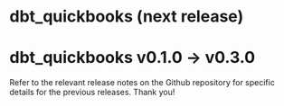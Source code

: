 # dbt_quickbooks (next release)

# dbt_quickbooks v0.1.0 -> v0.3.0
Refer to the relevant release notes on the Github repository for specific details for the previous releases. Thank you!